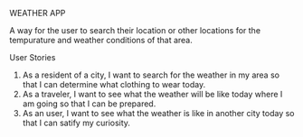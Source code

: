 WEATHER APP

A way for the user to search their location or other locations for the tempurature and weather conditions of that area.

User Stories
1. As a resident of a city, I want to search for the weather in my area so that I can determine what clothing to wear today. 
2. As a traveler, I want to see what the weather will be like today where I am going so that I can be prepared. 
3. As an user, I want to see what the weather is like in another city today so that I can satify my curiosity.
